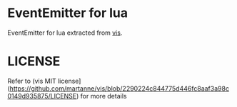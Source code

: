 # EventEmitter for lua

EventEmitter for lua extracted from [vis](https://github.com/martanne/vis).

# LICENSE

Refer to (vis MIT license](https://github.com/martanne/vis/blob/2290224c844775d446fc8aaf3a98c0149d935875/LICENSE)
for more details
